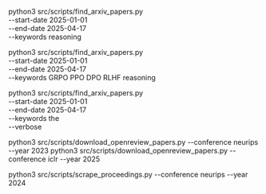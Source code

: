 python3 src/scripts/find_arxiv_papers.py \
  --start-date 2025-01-01 \
  --end-date   2025-04-17 \
  --keywords   reasoning  

python3 src/scripts/find_arxiv_papers.py \
  --start-date 2025-01-01 \
  --end-date   2025-04-17 \
  --keywords   GRPO PPO DPO RLHF reasoning

python3 src/scripts/find_arxiv_papers.py \
    --start-date 2025-01-01 \
    --end-date   2025-04-17 \
    --keywords   the \
    --verbose

python3 src/scripts/download_openreview_papers.py --conference neurips --year 2023
python3 src/scripts/download_openreview_papers.py --conference iclr --year 2025

python3 src/scripts/scrape_proceedings.py --conference neurips --year 2024